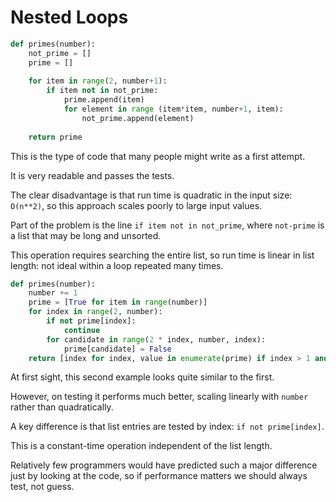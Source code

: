 # Nested Loops


```python
def primes(number):
    not_prime = []
    prime = []
    
    for item in range(2, number+1):
        if item not in not_prime:
            prime.append(item) 
            for element in range (item*item, number+1, item):
                not_prime.append(element)
    
    return prime
```

This is the type of code that many people might write as a first attempt.

It is very readable and passes the tests.

The clear disadvantage is that run time is quadratic in the input size: `O(n**2)`, so this approach scales poorly to large input values.

Part of the problem is the line `if item not in not_prime`, where `not-prime` is a list that may be long and unsorted.

This operation requires searching the entire list, so run time is linear in list length: not ideal within a loop repeated many times.

```python
def primes(number):
    number += 1
    prime = [True for item in range(number)]
    for index in range(2, number):
        if not prime[index]:
            continue
        for candidate in range(2 * index, number, index):
            prime[candidate] = False
    return [index for index, value in enumerate(prime) if index > 1 and value]
```


At first sight, this second example looks quite similar to the first.

However, on testing it performs much better, scaling linearly with `number` rather than quadratically.

A key difference is that list entries are tested by index: `if not prime[index]`.

This is a constant-time operation independent of the list length.

Relatively few programmers would have predicted such a major difference just by looking at the code, so if performance matters we should always test, not guess.
